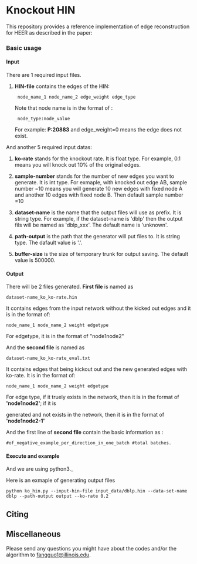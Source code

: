 # Knockout HIN

This repository provides a reference implementation of edge reconstruction for HEER as described in the paper:<br>


### Basic usage

#### Input

There are 1 required input files.
1. **HIN-file** contains the edges of the HIN:
					
		node_name_1 node_name_2 edge_weight edge_type
					
	Note that node name is in the format of :
		
		node_type:node_value
	
	For example: **P:20883**
	and edge_weight=0 means the edge does not exist.
	
			
And another 5 required input datas:

1. **ko-rate** stands for the knockout rate. It is float type. For example, 0.1 means you will knock out 10% of the original edges.

2. **sample-number** stands for the number of new edges you want to generate. It is int type. For exmaple, with knocked out edge AB, sample number =10 means you will generate 10 new edges with fixed node A and another 10 edges with fixed node B.
   Then default sample number =10

3. **dataset-name** is the name that the output files will use as prefix. It is string type. For example, if the dataset-name is 'dblp' then the output fils will be named as 'dblp_xxx'. The default name is 'unknown'.

4. **path-output** is the path that the generator will put files to. It is string type. The dafault value is '.'.

5. **buffer-size** is the size of temporary trunk for output saving. The default value is 500000.


#### Output

There will be 2 files generated. **First file** is named as 
		
	dataset-name_ko_ko-rate.hin

It contains edges from the input network without the kicked out edges and it is in the format of:

	node_name_1 node_name_2 weight edgetype
	
   For edgetype, it is in the format of "node1node2"
		
And the **second file** is named as 
		
	dataset-name_ko_ko-rate_eval.txt

It contains edges that being kickout out and the new generated edges with ko-rate. It is in the format of:

	node_name_1 node_name_2 weight edgetype

   For edge type, if it truely exists in the network, then it is in the format of **'node1node2'**; if it is 
   
   generated and not exists in the network, then it is in the format of **'node1node2-1'**
		
   And the first line of **second file** contain the basic information as :
	
	#of_negative_example_per_direction_in_one_batch #total batches.

		
							
#### Execute and example
And we are using python3._<br/> 

Here is an exmaple of generating output files

	python ko_hin.py --input-hin-file input_data/dblp.hin --data-set-name dblp --path-output output --ko-rate 0.2

## Citing


## Miscellaneous

Please send any questions you might have about the codes and/or the algorithm to <fangguo1@illinois.edu>.



